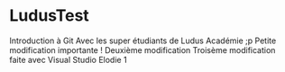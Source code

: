 # LudusTest
Introduction à Git
Avec les super étudiants de Ludus Académie ;p
Petite modification importante !
Deuxième modification
Troisème modification faite avec Visual Studio
Elodie 1